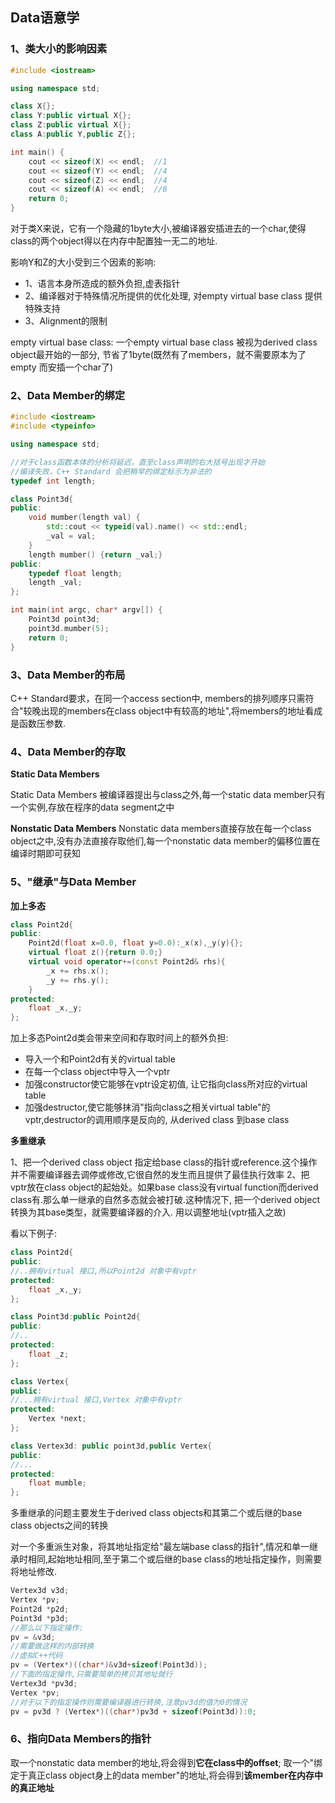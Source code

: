 ## Data语意学

### 1、类大小的影响因素
```cpp
#include <iostream>

using namespace std;

class X{};
class Y:public virtual X{};
class Z:public virtual X{};
class A:public Y,public Z{};

int main() {
    cout << sizeof(X) << endl;  //1
    cout << sizeof(Y) << endl;  //4
    cout << sizeof(Z) << endl;  //4
    cout << sizeof(A) << endl;  //8
    return 0;
}

```

对于类X来说，它有一个隐藏的1byte大小,被编译器安插进去的一个char,使得class的两个object得以在内存中配置独一无二的地址.

影响Y和Z的大小受到三个因素的影响:
- 1、语言本身所造成的额外负担,虚表指针
- 2、编译器对于特殊情况所提供的优化处理, 对empty virtual base class 提供特殊支持
- 3、Alignment的限制


empty virtual base class: 一个empty virtual base class 被视为derived class object最开始的一部分, 节省了1byte(既然有了members，就不需要原本为了empty 而安插一个char了)


### 2、Data Member的绑定

```cpp
#include <iostream>
#include <typeinfo>

using namespace std;

//对于class函数本体的分析将延迟，直至class声明的右大括号出现才开始
//编译失败，C++ Standard 会把稍早的绑定标示为非法的
typedef int length;

class Point3d{
public:
    void mumber(length val) {
        std::cout << typeid(val).name() << std::endl;
        _val = val;
    }
    length mumber() {return _val;}
public:
    typedef float length;
    length _val;
};

int main(int argc, char* argv[]) {
    Point3d point3d;
    point3d.mumber(5);
    return 0;
}
```

### 3、Data Member的布局

C++ Standard要求，在同一个access section中, members的排列顺序只需符合"较晚出现的members在class object中有较高的地址",将members的地址看成是函数压参数.

### 4、Data Member的存取

**Static Data Members**

Static Data Members 被编译器提出与class之外,每一个static data member只有一个实例,存放在程序的data segment之中

**Nonstatic Data Members**
Nonstatic data members直接存放在每一个class object之中,没有办法直接存取他们,每一个nonstatic data member的偏移位置在编译时期即可获知

### 5、"继承"与Data Member

**加上多态**

```cpp
class Point2d{
public:
    Point2d(float x=0.0, float y=0.0):_x(x),_y(y){};
    virtual float z(){return 0.0;}
    virtual void operator+=(const Point2d& rhs){
        _x += rhs.x();
        _y += rhs.y();
    }
protected:
    float _x,_y;
};
```
加上多态Point2d类会带来空间和存取时间上的额外负担:
 - 导入一个和Point2d有关的virtual table
 - 在每一个class object中导入一个vptr
 - 加强constructor使它能够在vptr设定初值, 让它指向class所对应的virtual table
 - 加强destructor,使它能够抹消"指向class之相关virtual table"的vptr,destructor的调用顺序是反向的, 从derived class 到base class


**多重继承**

1、把一个derived class object 指定给base class的指针或reference.这个操作并不需要编译器去调停或修改,它很自然的发生而且提供了最佳执行效率
2、把vptr放在class object的起始处。如果base class没有virtual function而derived class有.那么单一继承的自然多态就会被打破.这种情况下, 把一个derived object 转换为其base类型，就需要编译器的介入. 用以调整地址(vptr插入之故)

看以下例子:

```cpp
class Point2d{
public:
//..拥有virtual 接口,所以Point2d 对象中有vptr
protected:
    float _x,_y;
};

class Point3d:public Point2d{
public:
//..
protected:
    float _z;
};

class Vertex{
public:
//...拥有virtual 接口,Vertex 对象中有vptr
protected:
    Vertex *next;
};

class Vertex3d: public point3d,public Vertex{
public:
//...
protected:
    float mumble;
};
```

多重继承的问题主要发生于derived class objects和其第二个或后继的base class objects之间的转换

对一个多重派生对象，将其地址指定给"最左端base class的指针",情况和单一继承时相同,起始地址相同,至于第二个或后继的base class的地址指定操作，则需要将地址修改.

```cpp
Vertex3d v3d;
Vertex *pv;
Point2d *p2d;
Point3d *p3d;
//那么以下指定操作:
pv = &v3d;
//需要做这样的内部转换
//虚拟C++代码
pv = (Vertex*)((char*)&v3d+sizeof(Point3d));
//下面的指定操作,只需要简单的拷贝其地址就行
Vertex3d *pv3d;
Vertex *pv;
//对于以下的指定操作则需要编译器进行转换,注意pv3d的值为0的情况
pv = pv3d ? (Vertex*)((char*)pv3d + sizeof(Point3d)):0;
```

### 6、指向Data Members的指针
取一个nonstatic data member的地址,将会得到**它在class中的offset**; 取一个"绑定于真正class object身上的data member"的地址,将会得到**该member在内存中的真正地址**

